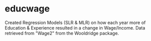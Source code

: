 # educwage
Created Regression Models (SLR &amp; MLR) on how each year more of Education &amp; Experience resulted in a change in Wage/Income. Data retrieved from "Wage2" from the Wooldridge package.
